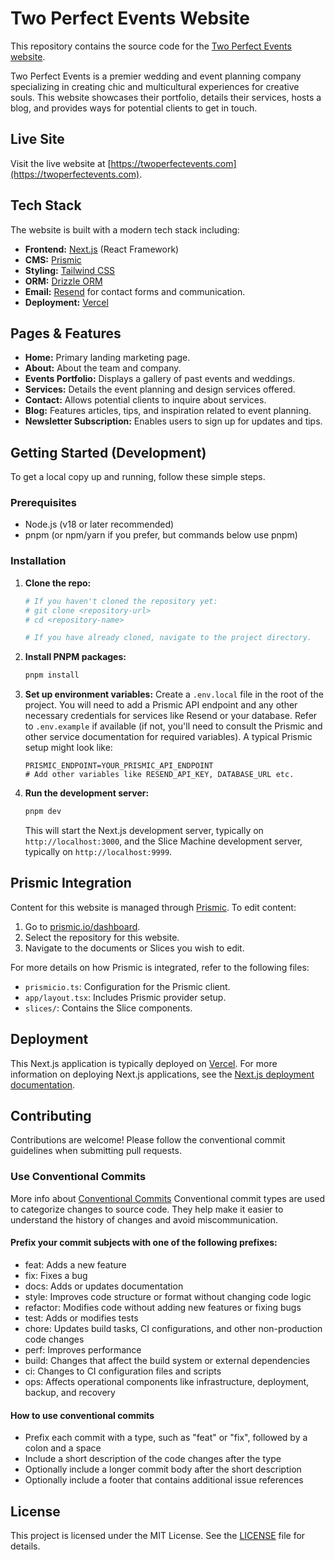 # Two Perfect Events Website

This repository contains the source code for the [Two Perfect Events website](https://twoperfectevents.com).

Two Perfect Events is a premier wedding and event planning company specializing in creating chic and multicultural experiences for creative souls. This website showcases their portfolio, details their services, hosts a blog, and provides ways for potential clients to get in touch.

## Live Site

Visit the live website at [https://twoperfectevents.com](https://twoperfectevents.com).

## Tech Stack

The website is built with a modern tech stack including:

*   **Frontend:** [Next.js](https://nextjs.org/) (React Framework)
*   **CMS:** [Prismic](https://prismic.io/)
*   **Styling:** [Tailwind CSS](https://tailwindcss.com/)
*   **ORM:** [Drizzle ORM](https://orm.drizzle.team/)
*   **Email:** [Resend](https://resend.com/) for contact forms and communication.
*   **Deployment:** [Vercel](https://vercel.com/)

## Pages & Features

*   **Home:** Primary landing marketing page.
*   **About:** About the team and company.
*   **Events Portfolio:** Displays a gallery of past events and weddings.
*   **Services:** Details the event planning and design services offered.
*   **Contact:** Allows potential clients to inquire about services.
*   **Blog:** Features articles, tips, and inspiration related to event planning.
*   **Newsletter Subscription:** Enables users to sign up for updates and tips.

## Getting Started (Development)

To get a local copy up and running, follow these simple steps.

### Prerequisites

*   Node.js (v18 or later recommended)
*   pnpm (or npm/yarn if you prefer, but commands below use pnpm)

### Installation

1.  **Clone the repo:**
    ```sh
    # If you haven't cloned the repository yet:
    # git clone <repository-url>
    # cd <repository-name>

    # If you have already cloned, navigate to the project directory.
    ```
2.  **Install PNPM packages:**
    ```sh
    pnpm install
    ```
3.  **Set up environment variables:**
    Create a `.env.local` file in the root of the project. You will need to add a Prismic API endpoint and any other necessary credentials for services like Resend or your database. Refer to `.env.example` if available (if not, you'll need to consult the Prismic and other service documentation for required variables).
    A typical Prismic setup might look like:
    ```env
    PRISMIC_ENDPOINT=YOUR_PRISMIC_API_ENDPOINT
    # Add other variables like RESEND_API_KEY, DATABASE_URL etc.
    ```
4.  **Run the development server:**
    ```sh
    pnpm dev
    ```
    This will start the Next.js development server, typically on `http://localhost:3000`, and the Slice Machine development server, typically on `http://localhost:9999`.

## Prismic Integration

Content for this website is managed through [Prismic](https://prismic.io/). To edit content:

1.  Go to [prismic.io/dashboard](https://prismic.io/dashboard).
2.  Select the repository for this website.
3.  Navigate to the documents or Slices you wish to edit.

For more details on how Prismic is integrated, refer to the following files:
*   `prismicio.ts`: Configuration for the Prismic client.
*   `app/layout.tsx`: Includes Prismic provider setup.
*   `slices/`: Contains the Slice components.

## Deployment

This Next.js application is typically deployed on [Vercel](https://vercel.com/). For more information on deploying Next.js applications, see the [Next.js deployment documentation](https://nextjs.org/docs/deployment).

## Contributing

Contributions are welcome! Please follow the conventional commit guidelines when submitting pull requests.

### Use Conventional Commits

More info about [Conventional Commits](https://www.conventionalcommits.org)
Conventional commit types are used to categorize changes to source code. They help make it easier to understand the history of changes and avoid miscommunication.

#### Prefix your commit subjects with one of the following prefixes:

- feat: Adds a new feature
- fix: Fixes a bug
- docs: Adds or updates documentation
- style: Improves code structure or format without changing code logic
- refactor: Modifies code without adding new features or fixing bugs
- test: Adds or modifies tests
- chore: Updates build tasks, CI configurations, and other non-production code changes
- perf: Improves performance
- build: Changes that affect the build system or external dependencies
- ci: Changes to CI configuration files and scripts
- ops: Affects operational components like infrastructure, deployment, backup, and recovery

#### How to use conventional commits

- Prefix each commit with a type, such as "feat" or "fix", followed by a colon and a space
- Include a short description of the code changes after the type
- Optionally include a longer commit body after the short description
- Optionally include a footer that contains additional issue references

## License

This project is licensed under the MIT License. See the [LICENSE](LICENSE) file for details.
